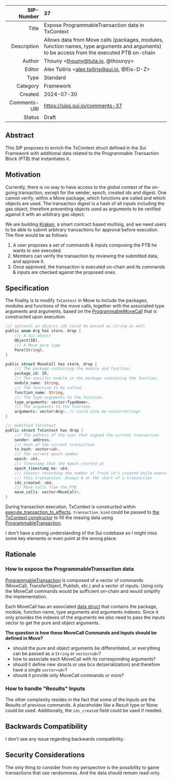 | SIP-Number          | 37 |
| ---:                | :--- |
| Title               | Expose ProgrammableTransaction data in TxContext |
| Description         | Allows data from Move calls (packages, modules, function names, type arguments and arguments) to be access from the executed PTB on-chain |
| Author              | Thouny <thouny@tuta.io, @thounyy> |
| Editor              | Alex Tsiliris <alex.tsiliris@sui.io, @Eis-D-Z> |
| Type                | Standard |
| Category            | Framework |
| Created             | 2024-07-30 |
| Comments-URI        | https://sips.sui.io/comments-37 |
| Status              | Draft |

## Abstract

This SIP proposes to enrich the TxContext struct defined in the Sui Framework with additional data related to the Programmable Transaction Block (PTB) that instantiates it.

## Motivation

Currently, there is no way to have access to the global context of the on-going transaction, except for the sender, epoch, created ids and digest. One cannot verify, within a Move package, which functions are called and which objects are used. The transaction digest is a hash of all inputs including the gas object, therefore preventing objects used as arguments to be verified against it with an arbitrary gas object.

We are building [Kraken](https://github.com/gmove-io/kraken), a smart contract based multisig, and we need users to be able to submit arbitrary transactions for approval before execution. The flow would be as follows:

1. A user proposes a set of commands & inputs composing the PTB he wants to see executed.
2. Members can verify the transaction by reviewing the submitted data, and approve it.
3. Once approved, the transaction is executed on-chain and its commands & inputs are checked against the proposed ones.

## Specification

The finality is to modify `TxContext` in Move to include the packages, modules and functions of the move calls, together with the associated type arguments and arguments, based on the [ProgrammableMoveCall](https://github.com/MystenLabs/sui/blob/33c65ab633d3dee3144bb7d2a3450835d406a348/crates/sui-types/src/transaction.rs#L697) that is constructed upon execution.

``` rust 
/// optional as objects ids could be passed as string as well
public enum Arg has store, drop {
    /// A Sui object
    Object(ID),
    /// A Move pure type
    Pure(String),
}

public struct MoveCall has store, drop {
    /// The package containing the module and function.
    package_id: ID,
    /// The specific module in the package containing the function.
    module_name: String,
    /// The function to be called.
    function_name: String,
    /// The type arguments to the function.
    type_arguments: vector<TypeName>,
    /// The arguments to the function.
    arguments: vector<Arg>, // could also be vector<String>
}

/// modified TxContext
public struct TxContext has drop {
    /// The address of the user that signed the current transaction
    sender: address,
    /// Hash of the current transaction
    tx_hash: vector<u8>,
    /// The current epoch number
    epoch: u64,
    /// Timestamp that the epoch started at
    epoch_timestamp_ms: u64,
    /// Counter recording the number of fresh id's created while executing
    /// this transaction. Always 0 at the start of a transaction
    ids_created: u64,
    /// Move calls from the PTB
    move_calls: vector<MoveCall>,
}
```

During transaction execution, TxContext is constructed within [execute_transaction_to_effects](https://github.com/MystenLabs/sui/blob/5056e4f192f6b57f2ed507a6a292a0d85c66a47b/sui-execution/latest/sui-adapter/src/execution_engine.rs#L80). `transaction_kind` could be passed to [the TxContext constructor](https://github.com/MystenLabs/sui/blob/5056e4f192f6b57f2ed507a6a292a0d85c66a47b/sui-execution/latest/sui-adapter/src/execution_engine.rs#L125) to fill the missing data using [ProgrammableTransaction](https://github.com/MystenLabs/sui/blob/33c65ab633d3dee3144bb7d2a3450835d406a348/crates/sui-types/src/transaction.rs#L637).

I don't have a strong understanding of the Sui codebase so I might miss some key elements or even point at the wrong place.

## Rationale

### How to expose the ProgrammableTransaction data

[ProgrammableTransaction](https://github.com/MystenLabs/sui/blob/33c65ab633d3dee3144bb7d2a3450835d406a348/crates/sui-types/src/transaction.rs#L637) is composed of a vector of commands (MoveCall, TransferObject, Publish, etc.) and a vector of inputs. Using only the MoveCall commands would be sufficient on-chain and would simplify the implementation.

Each MoveCall has an associated [data struct](https://github.com/MystenLabs/sui/blob/33c65ab633d3dee3144bb7d2a3450835d406a348/crates/sui-types/src/transaction.rs#L697) that contains the package, module, function name, type arguments and arguments indexes. Since it only provides the indexes of the arguments we also need to pass the inputs vector to get the pure and object arguments.

**The question is how these MoveCall Commands and Inputs should be defined in Move?**

- should the pure and object arguments be differentiated, or everything can be passed as a `String` or `vector<u8>`?
- how to associate each MoveCall with its corresponding arguments?
- should it define new structs or use bcs de(serialization) and therefore have a single `vector<u8>`?
- should it provide only MoveCall commands or more?

### How to handle "Results" Inputs

The other complexity resides in the fact that some of the Inputs are the Results of previous commands. A placeholder like a Result type or None could be used. Additionally, the `ids_created` field could be used if needed. 

## Backwards Compatibility

I don't see any issue regarding backwards compatibility.

## Security Considerations

The only thing to consider from my perspective is the possibility to game transactions that use randomness. And the data should remain read-only.
